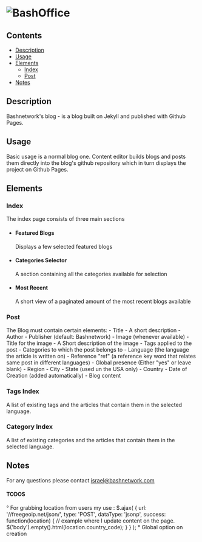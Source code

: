 # ![BashOffice](test.bashnetwork.com/public/images/Bash-Logo-150x150.png "Bashnetwork")

## Contents
- [Description](#description)
- [Usage](#usage)
- [Elements](#elements)
    - [Index](#index)
    - [Post](#post)
- [Notes](#notes)

## Description

Bashnetwork's blog - is a blog built on Jekyll and published with Github Pages.

## Usage

Basic usage is a normal blog one.
Content editor builds blogs and posts them directly into the blog's github repository which in turn displays the project on Github Pages.

## Elements

### Index

The index page consists of three main sections

- #### Featured Blogs
    Displays a few selected featured blogs

- #### Categories Selector

    A section containing all the categories available for selection

- #### Most Recent

    A short view of a paginated amount of the most recent blogs available

### Post

The Blog must contain certain elements:
    - Title
    - A short description
    - Author
    - Publisher (default: Bashnetwork)
    - Image (whenever available)
      - Title for the image
      - A Short description of the image
    - Tags applied to the post
    - Categories to which the post belongs to
    - Language (the language the article is written on)
    - Reference "ref" (a reference key word that relates same post in different languages)
    - Global presence (Either "yes" or leave blank)
    - Region
      - City
      - State (used un the USA only)
      - Country
    - Date of Creation (added automatically)
    - Blog content

### Tags Index

A list of existing tags and the articles that contain them in the selected language.

### Category Index

A list of existing categories and the articles that contain them in the selected language.

## Notes
For any questions please contact israel@bashnetwork.com


#### TODOS
  ° For grabbing location from users my use :
    $.ajax( {
      url: '//freegeoip.net/json/',
      type: 'POST',
      dataType: 'jsonp',
      success: function(location) {
        // example where I update content on the page.
        $('body').empty().html(location.country_code);
      }
    } );
  ° Global option on creation
